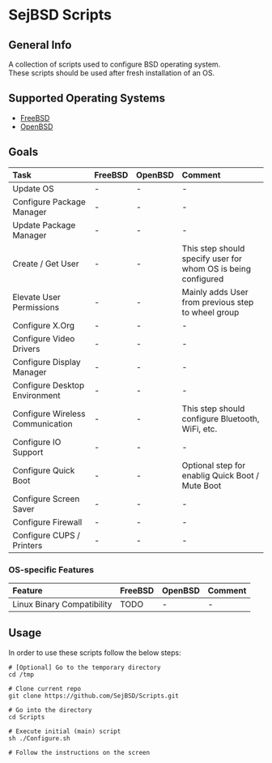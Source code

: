 # SejBSD Scripts

## General Info
A collection of scripts used to configure BSD operating system. <br/>
These scripts should be used after fresh installation of an OS. <br/>

## Supported Operating Systems
- [FreeBSD](https://www.freebsd.org)
- [OpenBSD](https://www.openbsd.org)

## Goals
| Task | FreeBSD | OpenBSD | Comment |
|:-----|:--------|:--------|:--------|
| Update OS | - | - | - |
| Configure Package Manager | - | - | - |
| Update Package Manager | - | - | - |
| Create / Get User | - | - | This step should specify user for whom OS is being configured |
| Elevate User Permissions | - | - | Mainly adds User from previous step to wheel group |
| Configure X.Org | - | - | - |
| Configure Video Drivers | - | - | - |
| Configure Display Manager | - | - | - |
| Configure Desktop Environment | - | - | - |
| Configure Wireless Communication | - | - | This step should configure Bluetooth, WiFi, etc. |
| Configure IO Support | - | - | - |
| Configure Quick Boot | - | - | Optional step for enablig Quick Boot / Mute Boot |
| Configure Screen Saver | - | - | - |
| Configure Firewall | - | - | - |
| Configure CUPS / Printers | - | - | - |

### OS-specific Features
| Feature | FreeBSD | OpenBSD | Comment |
|:--------|:--------|:--------|:--------|
| Linux Binary Compatibility | TODO | - | - |

## Usage
In order to use these scripts follow the below steps:
```shell
# [Optional] Go to the temporary directory
cd /tmp

# Clone current repo
git clone https://github.com/SejBSD/Scripts.git

# Go into the directory
cd Scripts

# Execute initial (main) script
sh ./Configure.sh

# Follow the instructions on the screen
```
